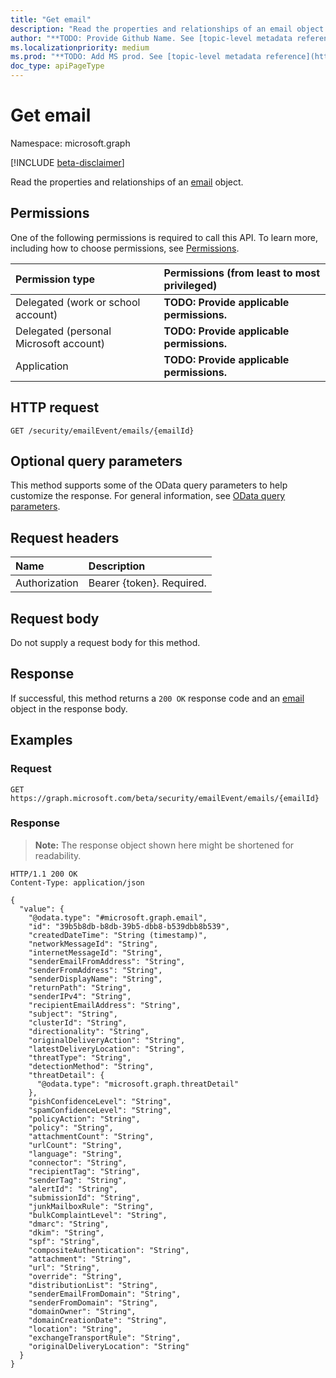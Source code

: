 ```yaml
---
title: "Get email"
description: "Read the properties and relationships of an email object."
author: "**TODO: Provide Github Name. See [topic-level metadata reference](https://msgo.azurewebsites.net/add/document/guidelines/metadata.html#topic-level-metadata)**"
ms.localizationpriority: medium
ms.prod: "**TODO: Add MS prod. See [topic-level metadata reference](https://msgo.azurewebsites.net/add/document/guidelines/metadata.html#topic-level-metadata)**"
doc_type: apiPageType
---
```


# Get email
Namespace: microsoft.graph

[!INCLUDE [beta-disclaimer](../../includes/beta-disclaimer.md)]

Read the properties and relationships of an [email](../resources/email.md) object.

## Permissions
One of the following permissions is required to call this API. To learn more, including how to choose permissions, see [Permissions](/graph/permissions-reference).

|Permission type|Permissions (from least to most privileged)|
|:---|:---|
|Delegated (work or school account)|**TODO: Provide applicable permissions.**|
|Delegated (personal Microsoft account)|**TODO: Provide applicable permissions.**|
|Application|**TODO: Provide applicable permissions.**|

## HTTP request

<!-- {
  "blockType": "ignored"
}
-->
``` http
GET /security/emailEvent/emails/{emailId}
```

## Optional query parameters
This method supports some of the OData query parameters to help customize the response. For general information, see [OData query parameters](/graph/query-parameters).

## Request headers
|Name|Description|
|:---|:---|
|Authorization|Bearer {token}. Required.|

## Request body
Do not supply a request body for this method.

## Response

If successful, this method returns a `200 OK` response code and an [email](../resources/email.md) object in the response body.

## Examples

### Request
<!-- {
  "blockType": "request",
  "name": "get_email"
}
-->
``` http
GET https://graph.microsoft.com/beta/security/emailEvent/emails/{emailId}
```


### Response
>**Note:** The response object shown here might be shortened for readability.
<!-- {
  "blockType": "response",
  "truncated": true,
  "@odata.type": "microsoft.graph.email"
}
-->
``` http
HTTP/1.1 200 OK
Content-Type: application/json

{
  "value": {
    "@odata.type": "#microsoft.graph.email",
    "id": "39b5b8db-b8db-39b5-dbb8-b539dbb8b539",
    "createdDateTime": "String (timestamp)",
    "networkMessageId": "String",
    "internetMessageId": "String",
    "senderEmailFromAddress": "String",
    "senderFromAddress": "String",
    "senderDisplayName": "String",
    "returnPath": "String",
    "senderIPv4": "String",
    "recipientEmailAddress": "String",
    "subject": "String",
    "clusterId": "String",
    "directionality": "String",
    "originalDeliveryAction": "String",
    "latestDeliveryLocation": "String",
    "threatType": "String",
    "detectionMethod": "String",
    "threatDetail": {
      "@odata.type": "microsoft.graph.threatDetail"
    },
    "pishConfidenceLevel": "String",
    "spamConfidenceLevel": "String",
    "policyAction": "String",
    "policy": "String",
    "attachmentCount": "String",
    "urlCount": "String",
    "language": "String",
    "connector": "String",
    "recipientTag": "String",
    "senderTag": "String",
    "alertId": "String",
    "submissionId": "String",
    "junkMailboxRule": "String",
    "bulkComplaintLevel": "String",
    "dmarc": "String",
    "dkim": "String",
    "spf": "String",
    "compositeAuthentication": "String",
    "attachment": "String",
    "url": "String",
    "override": "String",
    "distributionList": "String",
    "senderEmailFromDomain": "String",
    "senderFromDomain": "String",
    "domainOwner": "String",
    "domainCreationDate": "String",
    "location": "String",
    "exchangeTransportRule": "String",
    "originalDeliveryLocation": "String"
  }
}
```

